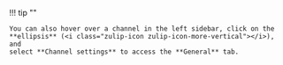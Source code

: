 !!! tip ""

    You can also hover over a channel in the left sidebar, click on the
    **ellipsis** (<i class="zulip-icon zulip-icon-more-vertical"></i>), and
    select **Channel settings** to access the **General** tab.
